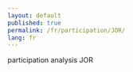 ```yaml
---
layout: default
published: true
permalink: /fr/participation/JOR/
lang: fr
---
```


participation analysis JOR
